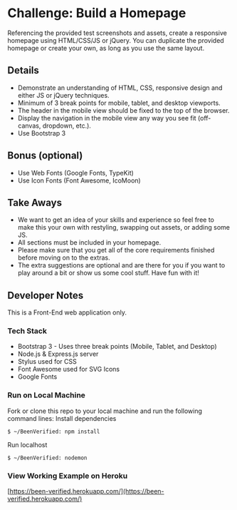 # Challenge: Build a Homepage
Referencing the provided test screenshots and assets, create a responsive homepage using HTML/CSS/JS or jQuery. You can duplicate the provided homepage or create your own, as long as you use the same layout.

## Details
- Demonstrate an understanding of HTML, CSS, responsive design and either JS or jQuery techniques.
- Minimum of 3 break points for mobile, tablet, and desktop viewports.
- The header in the mobile view should be fixed to the top of the browser.
- Display the navigation in the mobile view any way you see fit (off-canvas, dropdown, etc.).
- Use Bootstrap 3

## Bonus (optional)
- Use Web Fonts (Google Fonts, TypeKit)
- Use Icon Fonts (Font Awesome, IcoMoon)

## Take Aways
- We want to get an idea of your skills and experience so feel free to make this your own with restyling, swapping out assets, or adding some JS.
- All sections must be included in your homepage.
- Please make sure that you get all of the core requirements finished before moving on to the extras.
- The extra suggestions are optional and are there for you if you want to play around a bit or show us some cool stuff. Have fun with it!

## Developer Notes
This is a Front-End web application only.

### Tech Stack
- Bootstrap 3 - Uses three break points (Mobile, Tablet, and Desktop)
- Node.js & Express.js server
- Stylus used for CSS
- Font Awesome used for SVG Icons
- Google Fonts

### Run on Local Machine
Fork or clone this repo to your local machine and run the following command lines:
Install dependencies
```
$ ~/BeenVerified: npm install
```
Run localhost
```
$ ~/BeenVerified: nodemon
```

### View Working Example on Heroku
[https://been-verified.herokuapp.com/](https://been-verified.herokuapp.com/)
